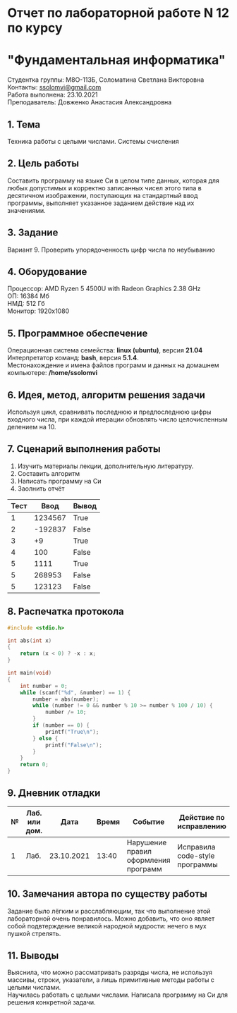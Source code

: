 # Отчет по лабораторной работе N 12 по курсу
# "Фундаментальная информатика"

Студентка группы: M8О-113Б, Соломатина Светлана Викторовна\
Контакты: ssolomvi@gmail.com\
Работа выполнена: 23.10.2021\
Преподаватель: Довженко Анастасия Александровна

## 1. Тема

Техника работы с целыми числами. Системы счисления

## 2. Цель работы

Составить программу на языке Си в целом типе данных, которая для любых допустимых и корректно записанных чисел этого типа в десятичном изображении, поступающих на стандартный ввод программы, выполняет указанное заданием действие над их значениями.

## 3. Задание

Вариант 9. Проверить упорядоченность цифр числа по неубыванию

## 4. Оборудование

Процессор: AMD Ryzen 5 4500U with Radeon Graphics 2.38 GHz\
ОП: 16384 Мб\
НМД: 512 Гб\
Монитор: 1920x1080

## 5. Программное обеспечение

Операционная система семейства: **linux (ubuntu)**, версия **21.04**\
Интерпретатор команд: **bash**, версия **5.1.4**.\
Местонахождение и имена файлов программ и данных на домашнем компьютере: **/home/ssolomvi**

## 6. Идея, метод, алгоритм решения задачи

Используя цикл, сравнивать последнюю и предпоследнюю цифры входного числа, при каждой итерации обновлять число целочисленным делением на 10.

## 7. Сценарий выполнения работы

1. Изучить материалы лекции, дополнительную литературу.
2. Составить алгоритм
3. Написать программу на Си
4. Заолнить отчёт

| Тест  | Ввод | Вывод |
|----|---------------|---------------|
| 1  | 1234567 | True |
| 2  | -192837 | False |
| 3  | +9 | True |
| 4  | 100 | False |
| 5  | 1111 | True |
| 5  | 268953 | False|
| 5  | 123123 | False |

## 8. Распечатка протокола

```C
#include <stdio.h>

int abs(int x)
{
    return (x < 0) ? -x : x;
}

int main(void)
{
    int number = 0;
    while (scanf("%d", &number) == 1) {
        number = abs(number);
        while (number != 0 && number % 10 >= number % 100 / 10) {
            number /= 10;
        }
        if (number == 0) {
            printf("True\n");
        } else {
            printf("False\n");
        }
    }
    return 0;
}
```

## 9. Дневник отладки

| №  | Лаб. или дом. | Дата       | Время | Событие   | Действие по исправлению | Примечание          |
|----|---------------|------------|-------|-----------|-------------------------|---------------------|
| 1  | Лаб.          | 23.10.2021 | 13:40 | Нарушение правил оформления программ       | Исправила code-style программы           | Помогло |

## 10. Замечания автора по существу работы

Задание было лёгким и расслабляющим, так что выполнение этой лабораторной очень понравилось. Можно добавить, что оно являет собой подвтерждение великой народной мудрости: нечего в мух пушкой стрелять. 

## 11. Выводы

Выяснила, что можно рассматривать разряды числа, не используя массивы, строки, указатели, а лишь примитивные методы работы с целыми числами.\
Научилась работать с целыми числами. Написала программу на Си для решения конкретной задачи.
